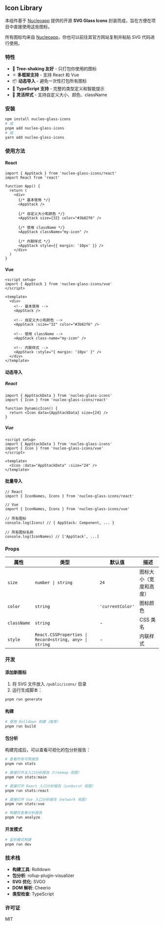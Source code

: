## Icon Library

本组件基于 [Nucleoapp](https://nucleoapp.com/svg-glass-icons) 提供的开源 **SVG Glass Icons** 封装而成，旨在方便在项目中直接使用这些图标。

所有图标均来自 [Nucleoapp](https://nucleoapp.com/svg-glass-icons)，你也可以前往其官方网站复制并粘贴 SVG 代码进行使用。

### 特性

- 🌳 **Tree-shaking 友好** - 只打包你使用的图标
- ⚛️ **多框架支持** - 支持 React 和 Vue
- 📦 **动态导入** - 避免一次性打包所有图标
- 🎯 **TypeScript 支持** - 完整的类型定义和智能提示
- 🔧 **灵活样式** - 支持自定义大小、颜色、className

### 安装

```bash
npm install nucleo-glass-icons
# 或
pnpm add nucleo-glass-icons
# 或
yarn add nucleo-glass-icons
```

### 使用方法

#### React

```tsx
import { AppStack } from 'nucleo-glass-icons/react'
import React from 'react'

function App() {
  return (
    <div>
      {/* 基本使用 */}
      <AppStack />

      {/* 自定义大小和颜色 */}
      <AppStack size={32} color="#3b82f6" />

      {/* 使用 className */}
      <AppStack className="my-icon" />

      {/* 内联样式 */}
      <AppStack style={{ margin: '10px' }} />
    </div>
  )
}
```

#### Vue

```vue
<script setup>
import { AppStack } from 'nucleo-glass-icons/vue'
</script>

<template>
  <div>
    <!-- 基本使用 -->
    <AppStack />

    <!-- 自定义大小和颜色 -->
    <AppStack :size="32" color="#3b82f6" />

    <!-- 使用 className -->
    <AppStack class-name="my-icon" />

    <!-- 内联样式 -->
    <AppStack :style="{ margin: '10px' }" />
  </div>
</template>
```

#### 动态导入

##### React

```tsx
import { AppStackData } from 'nucleo-glass-icons'
import { Icon } from 'nucleo-glass-icons/react'

function DynamicIcon() {
  return <Icon data={AppStackData} size={24} />
}
```

##### Vue

```vue
<script setup>
import { AppStackData } from 'nucleo-glass-icons'
import { Icon } from 'nucleo-glass-icons/vue'
</script>

<template>
  <Icon :data="AppStackData" :size="24" />
</template>
```

#### 批量导入

```tsx
// React
import { IconNames, Icons } from 'nucleo-glass-icons/react'

// Vue
import { IconNames, Icons } from 'nucleo-glass-icons/vue'

// 所有图标
console.log(Icons) // { AppStack: Component, ... }

// 所有图标名称
console.log(IconNames) // ['AppStack', ...]
```

### Props

| 属性 | 类型 | 默认值 | 描述 |
|------|------|--------|------|
| `size` | `number \| string` | `24` | 图标大小（宽度和高度） |
| `color` | `string` | `'currentColor'` | 图标颜色 |
| `className` | `string` | - | CSS 类名 |
| `style` | `React.CSSProperties \| Record<string, any> \| string` | - | 内联样式 |

### 开发

#### 添加新图标

1. 将 SVG 文件放入 `/public/icons/` 目录
2. 运行生成脚本：

```bash
pnpm run generate
```

#### 构建

```bash
# 使用 Rolldown 构建（推荐）
pnpm run build

```

#### 包分析

构建完成后，可以查看可视化的包分析报告：

```bash
# 查看所有可用报告
pnpm run stats

# 直接打开主入口分析报告（treemap 视图）
pnpm run stats:main

# 直接打开 React 入口分析报告（sunburst 视图）
pnpm run stats:react

# 直接打开 Vue 入口分析报告（network 视图）
pnpm run stats:vue

# 构建并查看分析报告
pnpm run analyze
```

#### 开发模式

```bash
# 监听模式构建
pnpm run dev
```

### 技术栈

- **构建工具**: Rolldown
- **包分析**: rollup-plugin-visualizer
- **SVG 优化**: SVGO
- **DOM 解析**: Cheerio
- **类型检查**: TypeScript

### 许可证

MIT
